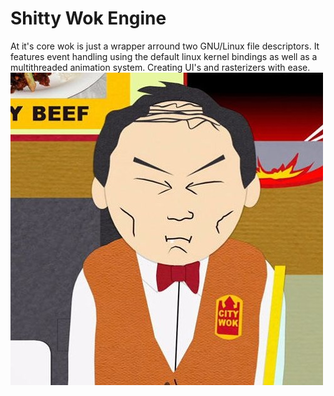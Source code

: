 # Shitty Wok Engine
At it's core wok is just a wrapper arround two GNU/Linux file descriptors. It features event handling using the default linux kernel bindings as well as a multithreaded animation system. Creating UI's and rasterizers with ease.
![](shitty_wok_dude.jpg)

